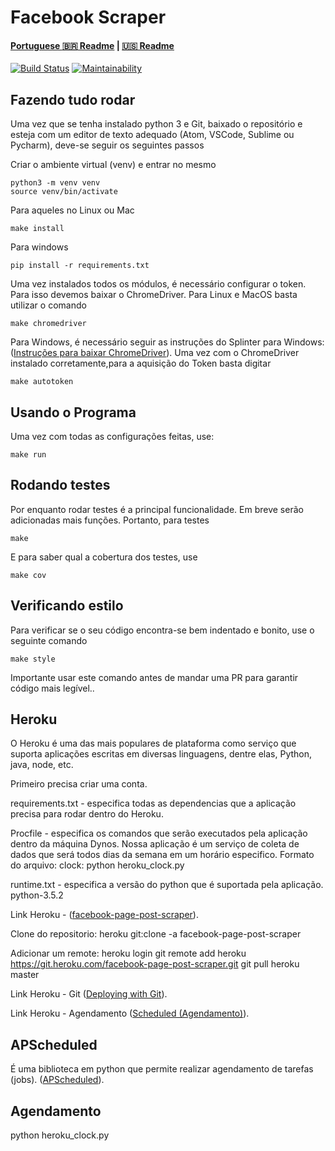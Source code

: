 # Facebook Scraper

#### [Portuguese :brazil: Readme](./README.md) | [ :us: Readme](./Language/English/README.md)

[![Build Status](https://travis-ci.org/unb-cic-esw/facebook-page-post-scraper.svg?branch=master)](https://travis-ci.org/unb-cic-esw/facebook-page-post-scraper)
[![Maintainability](https://api.codeclimate.com/v1/badges/6d78fb4221b49847ca9c/maintainability)](https://codeclimate.com/github/unb-cic-esw/facebook-page-post-scraper/maintainability)

## Fazendo tudo rodar 

Uma vez que se tenha instalado python 3 e Git, baixado o repositório e
esteja com um editor de texto adequado (Atom, VSCode, Sublime ou Pycharm), deve-se
seguir os seguintes passos

Criar o ambiente virtual (venv) e entrar no mesmo

```
python3 -m venv venv
source venv/bin/activate
```

Para aqueles no Linux ou Mac

```
make install
```

Para windows

```
pip install -r requirements.txt
```

Uma vez instalados todos os módulos, é necessário configurar o token.
Para isso devemos baixar o ChromeDriver. Para Linux e MacOS basta utilizar o comando

```
make chromedriver
```

Para Windows, é necessário seguir as instruções do Splinter para Windows:
([Instruções para baixar ChromeDriver](https://splinter.readthedocs.io/en/latest/drivers/chrome.html)).
Uma vez com o ChromeDriver instalado corretamente,para a aquisição do Token basta digitar

```
make autotoken
```

## Usando o Programa

Uma vez com todas as configurações feitas, use:

```
make run
```

## Rodando testes

Por enquanto rodar testes é a principal funcionalidade. Em breve serão adicionadas 
mais funções. Portanto, para testes

```
make
```

E para saber qual a cobertura dos testes, use

```
make cov
```

## Verificando estilo

Para verificar se o seu código encontra-se bem indentado e bonito, use o seguinte comando

```
make style
```

Importante usar este comando antes de mandar uma PR para garantir código mais legível..

## Heroku

O Heroku é uma das mais populares de plataforma como serviço que suporta aplicações escritas em diversas linguagens, dentre elas, Python, java, node, etc.

Primeiro precisa criar uma conta.

requirements.txt - especifica todas as dependencias que a aplicação precisa para rodar dentro do Heroku.

Procfile - especifica os comandos que serão executados pela aplicação dentro da máquina Dynos. Nossa aplicação é um serviço de coleta de dados que será todos dias da semana em um horário especifico.
Formato do arquivo:
clock: python heroku_clock.py

runtime.txt - especifica a versão do python que é suportada pela aplicação.
python-3.5.2

Link Heroku - ([facebook-page-post-scraper](https://dashboard.heroku.com/apps/facebook-page-post-scraper)).

Clone do repositorio:
heroku git:clone -a facebook-page-post-scraper

Adicionar um remote:
heroku login
git remote add heroku https://git.heroku.com/facebook-page-post-scraper.git
git pull heroku master

Link Heroku - Git ([Deploying with Git](https://devcenter.heroku.com/articles/git)).

Link Heroku - Agendamento ([Scheduled (Agendamento)](https://devcenter.heroku.com/articles/scheduled-jobs-custom-clock-processes)).

## APScheduled

É uma biblioteca em python que permite realizar agendamento de tarefas (jobs). ([APScheduled](http://apscheduler.readthedocs.io/en/latest/modules/triggers/cron.html)).

## Agendamento

python heroku_clock.py

